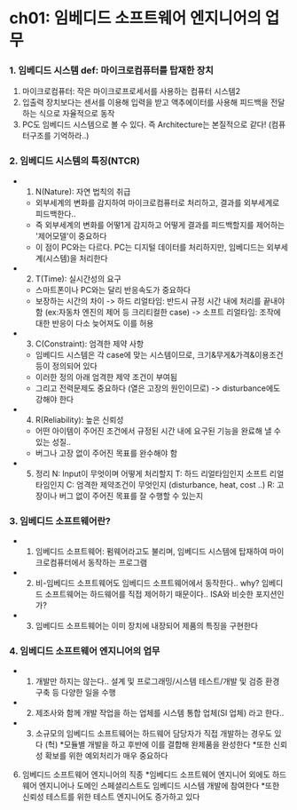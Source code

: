 # ch01: 임베디드 소프트웨어 엔지니어의 업무

### 1. 임베디드 시스템 def: 마이크로컴퓨터를 탑재한 장치

  1) 마이크로컴퓨터: 작은 마이크로프로세서를 사용하는 컴퓨터 시스템2
  2) 입출력 장치보다는 센서를 이용해 입력을 받고 액추에이터를 사용해 피드백을 전달하는 식으로 자율적으로 동작
  3) PC도 임베디드 시스템으로 볼 수 있다. 즉 Architecture는 본질적으로 같다! (컴퓨터구조를 기억하라..)

### 2. 임베디드 시스템의 특징(NTCR)
* 1) N(Nature): 자연 법칙의 취급
    * 외부세계의 변화를 감지하여 마이크로컴퓨터로 처리하고, 결과를 외부세계로 피드백한다..
    * 즉 외부세계의 변화를 어떻1게 감지하고 어떻게 결과를 피드백할지를 제어하는 '제어모델'이 중요하다
    * 이 점이 PC와는 다르다. PC는 디지털 데이터를 처리하지만, 임베디드는 외부세계(시스템)을 처리한다
* 2) T(Time): 실시간성의 요구
    * 스마트폰이나 PC와는 달리 반응속도가 중요하다
    * 보장하는 시간의 차이
      -> 하드 리얼타임: 반드시 규정 시간 내에 처리를 끝내야 함 (ex:자동차 엔진의 제어 등 크리티컬한 case)
      -> 소프트 리얼타임: 조작에 대한 반응이 다소 늦어져도 이를 허용
* 3) C(Constraint): 엄격한 제약 사항
    * 임베디드 시스템은 각 case에 맞는 시스템이므로, 크기&무게&가격&이용조건 등이 정의되어 있다
    * 이러한 정의 아래 엄격한 제약 조건이 부여됨
    * 그리고 전력문제도 중요하다 (열은 고장의 원인이므로)
    -> disturbance에도 강해야 한다
* 4) R(Reliability): 높은 신뢰성
    * 어떤 아이템이 주어진 조건에서 규정된 시간 내에 요구된 기능을 완료해 낼 수 있는 성질..
    * 버그나 고장 없이 주어진 목표를 완수해야 함

* 5) 정리
    N: Input이 무엇이며 어떻게 처리할지
    T: 하드 리얼타임인지 소프트 리얼타임인지
    C: 엄격한 제약조건이 무엇인지 (disturbance, heat, cost ..)
    R: 고장이나 버그 없이 주어진 목표를 잘 수행할 수 있는지

### 3. 임베디드 소프트웨어란?
* 1) 임베디드 소프트웨어: 펌웨어라고도 불리며, 임베디드 시스템에 탑재하여 마이크로컴퓨터에서 동작하는 프로그램
* 2) 비-임베디드 소프트웨어도 임베디드 소프트웨어에서 동작한다.. why? 임베디드 소프트웨어는 하드웨어를 직접 제어하기 때문이다.. ISA와 비슷한 포지션인가?
* 3) 임베디드 소프트웨어는 이미 장치에 내장되어 제품의 특징을 구현한다

### 4. 임베디드 소프트웨어 엔지니어의 업무
* 1) 개발만 하지는 않는다.. 설계 및 프로그래밍/시스템 테스트/개발 및 검증 환경 구축 등 다양한 일을 수행
* 2) 제조사와 함께 개발 작업을 하는 업체를 시스템 통합 업체(SI 업체) 라고 한다..
* 3) 소규모의 임베디드 소프트웨어는 하드웨어 담당자가 직접 개발하는 경우도 있다 (헉)
    *모듈별 개발을 하고 후반에 이를 결합해 완제품을 완성한다
    *또한 신뢰성 확보를 위한 예외처리가 매우 중요하다

6) 임베디드 소프트웨어 엔지니어의 직종
    *임베디드 소프트웨어 엔지니어 외에도 하드웨어 엔지니어나 도메인 스페셜리스트도 임베디드 시스템 개발에 참여한다
    *또한 신뢰성 테스트를 위한 테스트 엔지니어도 증가하고 있다
